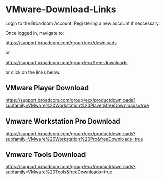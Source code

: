 # VMware-Download-Links

Login to the Broadcom Account. Registering a new account if neccessary.

Once logged in, navigate to:

https://support.broadcom.com/group/ecx/downloads 

or

https://support.broadcom.com/group/ecx/free-downloads

or click on the links below.

## VMware Player Download

https://support.broadcom.com/group/ecx/productdownloads?subfamily=VMware%20Workstation%20Player&freeDownloads=true



## Vmware Workstation Pro Download

https://support.broadcom.com/group/ecx/productdownloads?subfamily=VMware%20Workstation%20Pro&freeDownloads=true



## Vmware Tools Download

https://support.broadcom.com/group/ecx/productdownloads?subfamily=VMware%20Tools&freeDownloads=true

